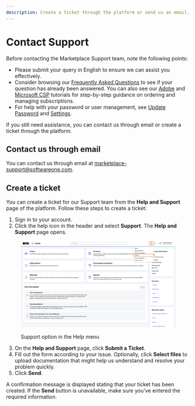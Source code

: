 ```yaml
---
description: Create a ticket through the platform or send us an email.
---
```


# Contact Support

Before contacting the Marketplace Support team, note the following points:

* Please submit your query in English to ensure we can assist you effectively.
* Consider browsing our [Frequently Asked Questions](faqs/) to see if your question has already been answered. You can also see our [Adobe](../extensions/adobe-vip-marketplace/tutorials-and-videos/) and [Microsoft CSP](../extensions/microsoft-csp/tutorials-and-videos/) tutorials for step-by-step guidance on ordering and managing subscriptions.
* For help with your password or user management, see [Update Password](../marketplace-platform/getting-started/basics/update-password.md) and [Settings](../modules/settings/).

If you still need assistance, you can contact us through email or create a ticket through the platform. &#x20;

## Contact us through email

You can contact us through email at [marketplace-support@softwareone.com](mailto:marketplace-support@softwareone.com).&#x20;

## Create a ticket

You can create a ticket for our Support team from the **Help and Support** page of the platform. Follow these steps to create a ticket:

1. Sign in to your account.
2. Click the help icon in the header and select **Support**. The **Help and Support** page opens.

<figure><img src="../.gitbook/assets/Support.png" alt=""><figcaption><p>Support option in the Help menu</p></figcaption></figure>

3. On the **Help and Support** page, click **Submit a Ticket**.
4. Fill out the form according to your issue. Optionally, click **Select files** to upload documentation that might help us understand and resolve your problem quickly.
5. Click **Send**.&#x20;

A confirmation message is displayed stating that your ticket has been created. If the **Send** button is unavailable, make sure you've entered the required information.
